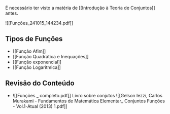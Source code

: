 É necessário ter visto a matéria de [[Introdução à Teoria de Conjuntos]] antes. 

![[Funções_241015_144234.pdf]]


## Tipos de Funções
- [[Função Afim]]
- [[Função Quadrática e Inequações]]
- [[Função exponencial]]
- [[Função Logarítmica]]

## Revisão do Conteúdo
- ![[Funções _ completo.pdf]]
Livro sobre conjutos  ![[Gelson Iezzi, Carlos Murakami - Fundamentos de Matemática Elementar_ Conjuntos Funções - Vol.1-Atual (2013) 1.pdf]] 